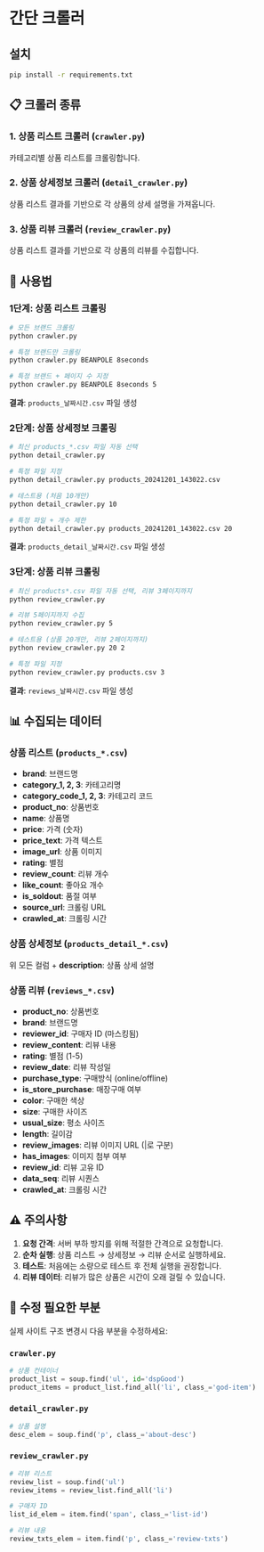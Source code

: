 # 간단 크롤러

## 설치
```bash
pip install -r requirements.txt
```

## 📋 크롤러 종류

### 1. 상품 리스트 크롤러 (`crawler.py`)
카테고리별 상품 리스트를 크롤링합니다.

### 2. 상품 상세정보 크롤러 (`detail_crawler.py`)
상품 리스트 결과를 기반으로 각 상품의 상세 설명을 가져옵니다.

### 3. 상품 리뷰 크롤러 (`review_crawler.py`)
상품 리스트 결과를 기반으로 각 상품의 리뷰를 수집합니다.

## 🚀 사용법

### 1단계: 상품 리스트 크롤링

```bash
# 모든 브랜드 크롤링
python crawler.py

# 특정 브랜드만 크롤링
python crawler.py BEANPOLE 8seconds

# 특정 브랜드 + 페이지 수 지정
python crawler.py BEANPOLE 8seconds 5
```

**결과**: `products_날짜시간.csv` 파일 생성

### 2단계: 상품 상세정보 크롤링

```bash
# 최신 products_*.csv 파일 자동 선택
python detail_crawler.py

# 특정 파일 지정
python detail_crawler.py products_20241201_143022.csv

# 테스트용 (처음 10개만)
python detail_crawler.py 10

# 특정 파일 + 개수 제한
python detail_crawler.py products_20241201_143022.csv 20
```

**결과**: `products_detail_날짜시간.csv` 파일 생성

### 3단계: 상품 리뷰 크롤링

```bash
# 최신 products*.csv 파일 자동 선택, 리뷰 3페이지까지
python review_crawler.py

# 리뷰 5페이지까지 수집
python review_crawler.py 5

# 테스트용 (상품 20개만, 리뷰 2페이지까지)
python review_crawler.py 20 2

# 특정 파일 지정
python review_crawler.py products.csv 3
```

**결과**: `reviews_날짜시간.csv` 파일 생성

## 📊 수집되는 데이터

### 상품 리스트 (`products_*.csv`)
- **brand**: 브랜드명
- **category_1, 2, 3**: 카테고리명
- **category_code_1, 2, 3**: 카테고리 코드
- **product_no**: 상품번호
- **name**: 상품명
- **price**: 가격 (숫자)
- **price_text**: 가격 텍스트
- **image_url**: 상품 이미지
- **rating**: 별점
- **review_count**: 리뷰 개수
- **like_count**: 좋아요 개수
- **is_soldout**: 품절 여부
- **source_url**: 크롤링 URL
- **crawled_at**: 크롤링 시간

### 상품 상세정보 (`products_detail_*.csv`)
위 모든 컬럼 + **description**: 상품 상세 설명

### 상품 리뷰 (`reviews_*.csv`)
- **product_no**: 상품번호
- **brand**: 브랜드명
- **reviewer_id**: 구매자 ID (마스킹됨)
- **review_content**: 리뷰 내용
- **rating**: 별점 (1-5)
- **review_date**: 리뷰 작성일
- **purchase_type**: 구매방식 (online/offline)
- **is_store_purchase**: 매장구매 여부
- **color**: 구매한 색상
- **size**: 구매한 사이즈
- **usual_size**: 평소 사이즈
- **length**: 길이감
- **review_images**: 리뷰 이미지 URL (|로 구분)
- **has_images**: 이미지 첨부 여부
- **review_id**: 리뷰 고유 ID
- **data_seq**: 리뷰 시퀀스
- **crawled_at**: 크롤링 시간

## ⚠️ 주의사항

1. **요청 간격**: 서버 부하 방지를 위해 적절한 간격으로 요청합니다.
2. **순차 실행**: 상품 리스트 → 상세정보 → 리뷰 순서로 실행하세요.
3. **테스트**: 처음에는 소량으로 테스트 후 전체 실행을 권장합니다.
4. **리뷰 데이터**: 리뷰가 많은 상품은 시간이 오래 걸릴 수 있습니다.

## 🔧 수정 필요한 부분

실제 사이트 구조 변경시 다음 부분을 수정하세요:

### `crawler.py`
```python
# 상품 컨테이너
product_list = soup.find('ul', id='dspGood')
product_items = product_list.find_all('li', class_='god-item')
```

### `detail_crawler.py`
```python
# 상품 설명
desc_elem = soup.find('p', class_='about-desc')
```

### `review_crawler.py`
```python
# 리뷰 리스트
review_list = soup.find('ul')
review_items = review_list.find_all('li')

# 구매자 ID
list_id_elem = item.find('span', class_='list-id')

# 리뷰 내용
review_txts_elem = item.find('p', class_='review-txts')
``` 